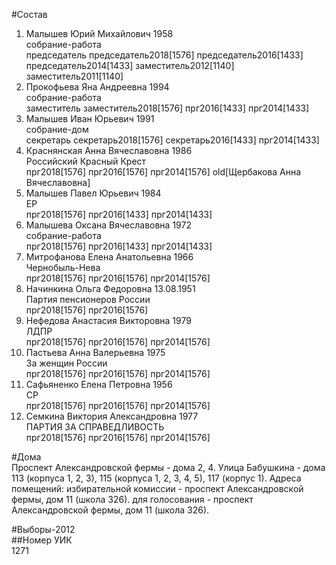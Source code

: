 #Состав  
1. Малышев Юрий Михайлович 1958  
    собрание-работа  
    председатель председатель2018[1576] председатель2016[1433] председатель2014[1433] заместитель2012[1140] заместитель2011[1140]  
2. Прокофьева Яна Андреевна 1994  
    собрание-работа  
    заместитель заместитель2018[1576] прг2016[1433] прг2014[1433]  
3. Малышев Иван Юрьевич 1991  
    собрание-дом  
    секретарь секретарь2018[1576] секретарь2016[1433] прг2014[1433]  
4. Краснянская Анна Вячеславовна 1986  
    Российский Красный Крест  
    прг2018[1576] прг2016[1576] прг2014[1576] old[Щербакова Анна Вячеславовна]  
5. Малышев Павел Юрьевич 1984  
    ЕР  
    прг2018[1576] прг2016[1433] прг2014[1433]  
6. Малышева Оксана Вячеславовна 1972  
    собрание-работа  
    прг2018[1576] прг2016[1433] прг2014[1433]  
7. Митрофанова Елена Анатольевна 1966  
    Чернобыль-Нева  
    прг2018[1576] прг2016[1576] прг2014[1576]  
8. Начинкина Ольга Федоровна 13.08.1951  
    Партия пенсионеров России  
    прг2018[1576] прг2016[1576]  
9. Нефедова Анастасия Викторовна 1979  
    ЛДПР  
    прг2018[1576] прг2016[1576] прг2014[1576]  
10. Пастьева Анна Валерьевна 1975  
    За женщин России  
    прг2018[1576] прг2016[1576] прг2014[1576]  
11. Сафьяненко Елена Петровна 1956  
    СР  
    прг2018[1576] прг2016[1576] прг2014[1576]  
12. Семкина Виктория Александровна 1977  
    ПАРТИЯ ЗА СПРАВЕДЛИВОСТЬ  
    прг2018[1576] прг2016[1576] прг2014[1576]  
  
#Дома  
Проспект Александровской фермы - дома 2, 4. Улица Бабушкина - дома 113 (корпуса 1, 2, 3), 115 (корпуса 1, 2, 3, 4, 5), 117 (корпус 1). Адреса помещений: избирательной комиссии - проспект Александровской фермы, дом 11 (школа 326). для голосования - проспект Александровской фермы, дом 11 (школа 326).  
  
#Выборы-2012  
##Номер УИК  
1271  
